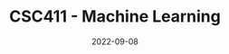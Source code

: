 ---
title: "CSC411 - Machine Learning"
collection: teaching
type: "Teaching Assistant"
permalink: /teaching/2023-summer-teaching-5
venue: "University of Toronto, Department of Computer Science"
date: 2022-09-08
location: "Toronto, Canada"
---